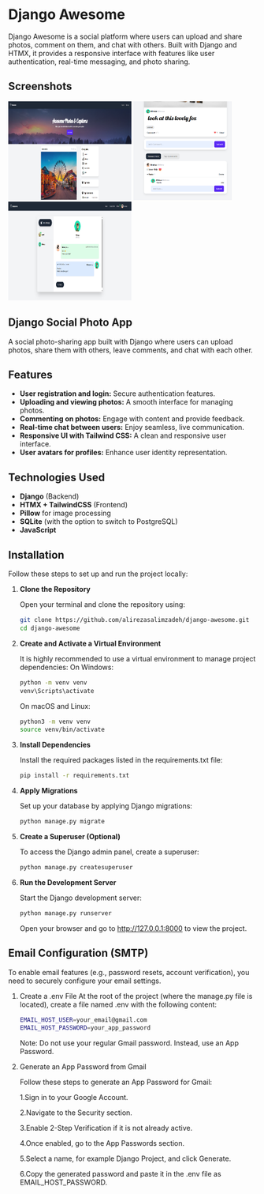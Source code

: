 # Django Awesome

Django Awesome is a social platform where users can upload and share photos, comment on them, and chat with others. Built with Django and HTMX, it provides a responsive interface with features like user authentication, real-time messaging, and photo sharing.

## Screenshots

<img src="images/home.png" alt="Home Screen" width="250" height="200" />     <img src="images/comment%20and%20reply.png" alt="Comment and Reply" width="200" height="200"/>     <img src="images/inbox%20message.png" alt="Inbox Message" width="250" height="200"/>




## Django Social Photo App

A social photo-sharing app built with Django where users can upload photos, share them with others, leave comments, and chat with each other.

## Features

- **User registration and login:** Secure authentication features.
- **Uploading and viewing photos:** A smooth interface for managing photos.
- **Commenting on photos:** Engage with content and provide feedback.
- **Real-time chat between users:** Enjoy seamless, live communication.
- **Responsive UI with Tailwind CSS:** A clean and responsive user interface.
- **User avatars for profiles:** Enhance user identity representation.

## Technologies Used

- **Django** (Backend)
- **HTMX + TailwindCSS** (Frontend)
- **Pillow** for image processing
- **SQLite** (with the option to switch to PostgreSQL)
- **JavaScript**

## Installation

Follow these steps to set up and run the project locally:

1. **Clone the Repository**

   Open your terminal and clone the repository using:
   ```bash
   git clone https://github.com/alirezasalimzadeh/django-awesome.git
   cd django-awesome
   
2. **Create and Activate a Virtual Environment**
   
   It is highly recommended to use a virtual environment to manage project dependencies:
   On Windows:
   ```bash
   python -m venv venv
   venv\Scripts\activate
   ```
   On macOS and Linux:
   ```bash
   python3 -m venv venv
   source venv/bin/activate
   ```
 
3. **Install Dependencies**

   Install the required packages listed in the requirements.txt file:
   ```bash
   pip install -r requirements.txt
   ```

4. **Apply Migrations**

   Set up your database by applying Django migrations:
   ```bash
   python manage.py migrate
   ```
   
5. **Create a Superuser (Optional)**
   
   To access the Django admin panel, create a superuser:
   ```bash
   python manage.py createsuperuser
   ```
   
6. **Run the Development Server**
   
   Start the Django development server:
   ```bash
   python manage.py runserver
   ```
   Open your browser and go to http://127.0.0.1:8000 to view the project.

## Email Configuration (SMTP)

   To enable email features (e.g., password resets, account verification), you need to securely configure your email settings.

   1. Create a .env File
      At the root of the project (where the manage.py file is located), create a file named .env with the following content:
      ```bash
      EMAIL_HOST_USER=your_email@gmail.com
      EMAIL_HOST_PASSWORD=your_app_password
      ```
      Note: Do not use your regular Gmail password. Instead, use an App Password.

   2. Generate an App Password from Gmail
      
      Follow these steps to generate an App Password for Gmail:
      
         1.Sign in to your Google Account.
      
         2.Navigate to the Security section.
      
         3.Enable 2-Step Verification if it is not already active.
      
         4.Once enabled, go to the App Passwords section.
      
         5.Select a name, for example Django Project, and click Generate.
      
         6.Copy the generated password and paste it in the .env file as EMAIL_HOST_PASSWORD.


   
